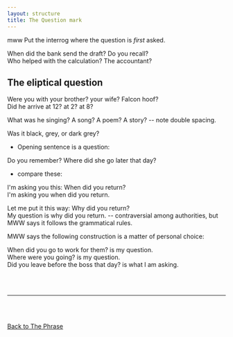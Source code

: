 ```yaml
---
layout: structure
title: The Question mark
---
```


mww Put the interrog where the question is *first* asked.  

When did the bank send the draft? Do you recall?  
Who helped with the calculation? The accountant?  

## The eliptical question  
  
Were you with your brother? your wife? Falcon hoof?  
Did he arrive at 12? at 2? at 8?

What was he singing?  A song?  A poem?  A story?  -- note double spacing.  

Was it black, grey, or dark grey?  

* Opening sentence is a question:  

Do you remember? Where did she go later that day?  
 
* compare these:  

I'm asking you this: When did you return?  
I'm asking you when did you return.  

Let me put it this way: Why did you return?  
My question is why did you return. -- contraversial among authorities, but MWW says it follows the grammatical rules.  


MWW says the following construction is a matter of personal choice:  

When did you go to work for them? is my question.  
Where were you going? is my question.  
Did you leave before the boss that day? is what I am asking.


<br/>
<br/>

---

<br/>
<br/>

[Back to The Phrase]({{site.baseurl}}/structures/the-phrase)
